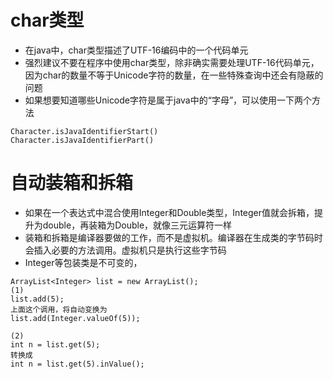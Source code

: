 char类型
=========
+ 在java中，char类型描述了UTF-16编码中的一个代码单元
+ 强烈建议不要在程序中使用char类型，除非确实需要处理UTF-16代码单元，因为char的数量不等于Unicode字符的数量，在一些特殊查询中还会有隐蔽的问题
+ 如果想要知道哪些Unicode字符是属于java中的“字母”，可以使用一下两个方法
```
Character.isJavaIdentifierStart()
Character.isJavaIdentifierPart()
```


自动装箱和拆箱
===========
+ 如果在一个表达式中混合使用Integer和Double类型，Integer值就会拆箱，提升为double，再装箱为Double，就像三元运算符一样
+ 装箱和拆箱是编译器要做的工作，而不是虚拟机。编译器在生成类的字节码时会插入必要的方法调用。虚拟机只是执行这些字节码
+ Integer等包装类是不可变的，


````
ArrayList<Integer> list = new ArrayList();
(1)
list.add(5);
上面这个调用，将自动变换为
list.add(Integer.valueOf(5));

(2)
int n = list.get(5);
转换成
int n = list.get(5).inValue();



````